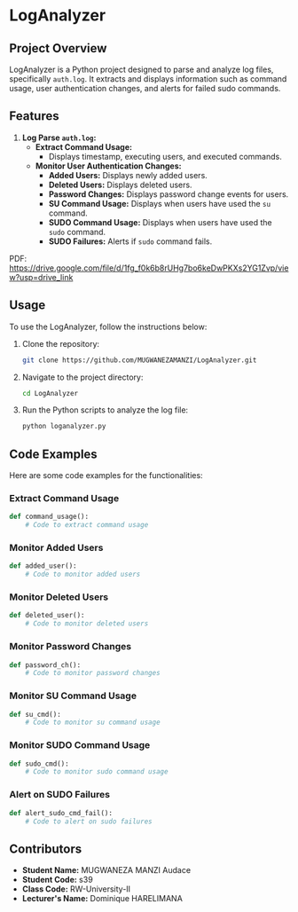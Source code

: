 # LogAnalyzer

## Project Overview
LogAnalyzer is a Python project designed to parse and analyze log files, specifically `auth.log`. It extracts and displays information such as command usage, user authentication changes, and alerts for failed sudo commands.

## Features
1. **Log Parse `auth.log`:**
   - **Extract Command Usage:**
     - Displays timestamp, executing users, and executed commands.
   - **Monitor User Authentication Changes:**
     - **Added Users:** Displays newly added users.
     - **Deleted Users:** Displays deleted users.
     - **Password Changes:** Displays password change events for users.
     - **SU Command Usage:** Displays when users have used the `su` command.
     - **SUDO Command Usage:** Displays when users have used the `sudo` command.
     - **SUDO Failures:** Alerts if `sudo` command fails.


PDF: https://drive.google.com/file/d/1fg_f0k6b8rUHg7bo6keDwPKXs2YG1Zvp/view?usp=drive_link
## Usage
To use the LogAnalyzer, follow the instructions below:

1. Clone the repository:
    ```bash
    git clone https://github.com/MUGWANEZAMANZI/LogAnalyzer.git
    ```
2. Navigate to the project directory:
    ```bash
    cd LogAnalyzer
    ```
3. Run the Python scripts to analyze the log file:
    ```bash
    python loganalyzer.py
    ```

## Code Examples
Here are some code examples for the functionalities:

### Extract Command Usage
```python
def command_usage():
    # Code to extract command usage
```

### Monitor Added Users
```python
def added_user():
    # Code to monitor added users
```

### Monitor Deleted Users
```python
def deleted_user():
    # Code to monitor deleted users
```

### Monitor Password Changes
```python
def password_ch():
    # Code to monitor password changes
```

### Monitor SU Command Usage
```python
def su_cmd():
    # Code to monitor su command usage
```

### Monitor SUDO Command Usage
```python
def sudo_cmd():
    # Code to monitor sudo command usage
```

### Alert on SUDO Failures
```python
def alert_sudo_cmd_fail():
    # Code to alert on sudo failures
```

## Contributors
- **Student Name:** MUGWANEZA MANZI Audace
- **Student Code:** s39
- **Class Code:** RW-University-II
- **Lecturer's Name:** Dominique HARELIMANA

